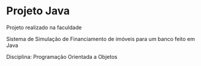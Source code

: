 # Projeto Java
Projeto realizado na faculdade

Sistema de Simulação de Financiamento de imóveis para um banco feito em Java 

Disciplina: Programação Orientada a Objetos
